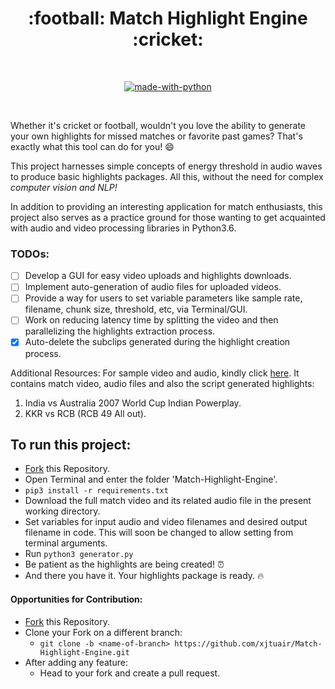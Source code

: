 
<h1 align="center">:football: Match Highlight Engine :cricket:</h1>

<div align="center">

<br>

[![made-with-python](https://forthebadge.com/images/badges/made-with-python.svg)](https://www.python.org/)

<br>

</div>

Whether it's cricket or football, wouldn't you love the ability to generate your own highlights for missed matches or favorite past games? That's exactly what this tool can do for you! :smile:

This project harnesses simple concepts of energy threshold in audio waves to produce basic highlights packages. All this, without the need for complex *computer vision and NLP!*

In addition to providing an interesting application for match enthusiasts, this project also serves as a practice ground for those wanting to get acquainted with audio and video processing libraries in Python3.6.

### TODOs:

* [ ] Develop a GUI for easy video uploads and highlights downloads.
* [ ] Implement auto-generation of audio files for uploaded videos.
* [ ] Provide a way for users to set variable parameters like sample rate, filename, chunk size, threshold, etc, via Terminal/GUI.
* [ ] Work on reducing latency time by splitting the video and then parallelizing the highlights extraction process.
* [x] Auto-delete the subclips generated during the highlight creation process.

Additional Resources: For sample video and audio, kindly click [here](https://drive.google.com/open?id=1bWfQat17fmmpBo92w698C2sxRxBEztnk). It contains match video, audio files and also the script generated highlights:

1. India vs Australia 2007 World Cup Indian Powerplay.
2. KKR vs RCB (RCB 49 All out).

## To run this project:
* [Fork](https://github.com/xjtuair/Match-Highlight-Engine) this Repository.
* Open Terminal and enter the folder 'Match-Highlight-Engine'.
* `pip3 install -r requirements.txt`
* Download the full match video and its related audio file in the present working directory.
* Set variables for input audio and video filenames and desired output filename in code. This will soon be changed to allow setting from terminal arguments.
* Run `python3 generator.py`
* Be patient as the highlights are being created! :alarm_clock:
* And there you have it. Your highlights package is ready. :fire:

#### Opportunities for Contribution:
* [Fork](https://github.com/xjtuair/Match-Highlight-Engine) this Repository.
* Clone your Fork on a different branch:
	* `git clone -b <name-of-branch> https://github.com/xjtuair/Match-Highlight-Engine.git`
* After adding any feature:
	* Head to your fork and create a pull request.